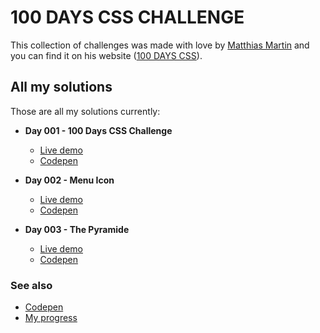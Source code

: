 ﻿# 100 DAYS CSS CHALLENGE

This collection of challenges was made with love by [Matthias Martin](https://www.stichwort-m.de)
and you can find it on his website ([100 DAYS CSS](https://100dayscss.com)).

## All my solutions

Those are all my solutions currently:

- **Day 001 - 100 Days CSS Challenge**
  - [Live demo](https://alberto-rj.github.io/100-days-css-challenge/day-001-100-days-css-challenge)
  - [Codepen](https://codepen.io/albertorauljose/pen/YzMPQXE)

- **Day 002 - Menu Icon**
  - [Live demo](https://alberto-rj.github.io/100-days-css-challenge/day-002-menu-icon)
  - [Codepen](https://codepen.io/albertorauljose/pen/poBvgBL)

- **Day 003 - The Pyramide**
  - [Live demo](https://alberto-rj.github.io/100-days-css-challenge/day-003-the-pyramide)
  - [Codepen](#)

### See also

- [Codepen](https://codepen.io/albertorauljose/pens/public)
- [My progress](https://100dayscss.com/progress/albertorauljose)
